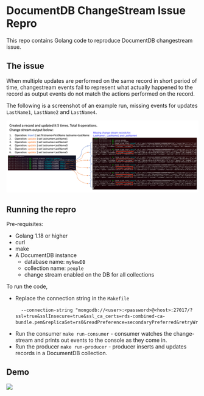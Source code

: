 # DocumentDB ChangeStream Issue Repro

This repo contains Golang code to reproduce DocumentDB changestream issue.

## The issue

When multiple updates are performed on the same record in short period of time, changestream events fail to represent what actually happened to the record as output events do not match the actions performed on the record.

The following is a screenshot of an example run, missing events for updates `LastName1`, `LastName2` and `LastName4`.

![](docs/repro.png)

## Running the repro 

Pre-requisites:

- Golang 1.18 or higher
- curl
- make
- A DocumentDB instance
  - database name: `myNewDB`
  - collection name: `people`
  - change stream enabled on the DB for all collections

To run the code,
- Replace the connection string in the `Makefile`
  ```text
    --connection-string "mongodb://<user>:<password>@<host>:27017/?ssl=true&sslInsecure=true&ssl_ca_certs=rds-combined-ca-bundle.pem&replicaSet=rs0&readPreference=secondaryPreferred&retryWrites=false"
  ```
- Run the consumer `make run-consumer` - consumer watches the change-stream and prints out events to the console as they come in.
- Run the producer `make run-producer` - producer inserts and updates records in a DocumentDB collection.

## Demo

![](docs/DocDBRepro-HowToRun.gif)
